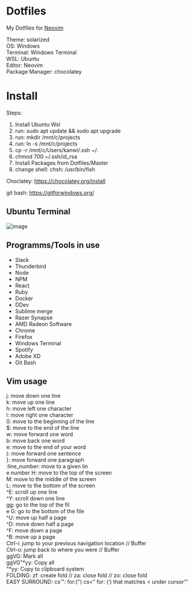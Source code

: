 # Dotfiles
My Dotfiles for [Neovim](https://neovim.io/)<br>

 Theme: solarized<br>
 OS: Windows<br>
 Terminal: Windows Terminal<br>
 WSL: Ubuntu<br>
 Editor: Neovim<br>
 Package Manager: chocolatey
 

# Install
Steps:
 1. Install Ubuntu Wsl
 2. run: sudo apt update && sudo apt upgrade
 3. run: mkdir /mnt/c/projects
 4. run: ln -s /mnt/c/projects
 5. cp -r /mnt/c/Users/kanwi/.ssh ~/.
 6. chmod 700 ~/.ssh/id_rsa
 7. Install Packages from Dotfiles/Master
 8. change shell: chsh: /usr/bin/fish

Choclatey: https://chocolatey.org/install<br>

git bash: https://gitforwindows.org/<br>


## Ubuntu Terminal

![image](https://user-images.githubusercontent.com/56719370/133932315-884ca289-3284-4cd1-9e48-7847ef778345.png)


## Programms/Tools in use
- Slack
- Thunderbird
- Node
- NPM
- React
- Ruby
- Docker
- DDev
- Sublime merge
- Razer Synapse
- AMD Radeon Software
- Chrome
- Firefox
- Windows Terminal
- Spotify
- Adobe XD
- Git Bash


## Vim usage
j: move down one line<br>
k: move up one line<br>
h: move left one character<br>
l: move right one character<br>
0: move to the beginning of the line<br>
$: move to the end of the line<br>
w: move forward one word<br>
b: move back one word<br>
e: move to the end of your word<br>
): move forward one sentence<br>
}: move forward one paragraph<br>
:line_number: move to a given lin<br>e number
H: move to the top of the screen<br>
M: move to the middle of the screen<br>
L: move to the bottom of the screen<br>
^E: scroll up one line<br>
^Y: scroll down one line<br>
gg: go to the top of the fil<br>e
G: go to the bottom of the file<br>
^U: move up half a page<br>
^D: move down half a page<br>
^F: move down a page<br>
^B: move up a page<br>
Ctrl-i: jump to your previous navigation location // Buffer<br>
Ctrl-o: jump back to where you were // Buffer<br>
ggVG: Mark all<br>
ggVG"*yy: Copy all<br>
"*yy: Copy to clipboard system<br>
FOLDING: zf: create fold // za: close fold // zo: close fold<br>
EASY SURROUND: cs'": for:(") cs<<Q> for: (<Q>) that matches < under cursor

